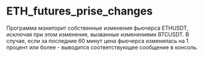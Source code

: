 # ETH_futures_prise_changes

Программа мониторит собственные изменения фьючерса ETHUSDT, исключая при этом изменения, вызванные изменениями BTCUSDT. В случае, если за последние 60 минут цена фьючерса изменилась на 1 процент или более - выводится соответствующее сообщение в консоль. 

